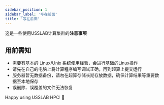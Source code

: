 ```yaml
---
sidebar_position: 1
sidebar_label: '写在前面'
title: '写在前面'
---
```


这是一些使用USSLAB计算集群的**注意事项**

## 用前需知

- 需要有基本的 Linux/Unix 系统使用经验，会进行基础的Linux操作
- 请先在自己的电脑上将计算程序编写调试正确，再到超算上提交运行
- 服务器暂无数据备份，请勿在超算存储长期存放数据，确保计算结果等重要数据至本地保存
- 误删除、误覆盖的文件无法恢复

Happy using USSLAB HPC! 🥳
